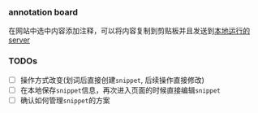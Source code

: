 ### annotation board
在网站中选中内容添加注释，可以将内容复制到剪贴板并且发送到[本地运行的server](https://github.com/ezirmusitua/snippet-board)

### TODOs
- [ ] 操作方式改变(划词后直接创建`snippet`, 后续操作直接修改)
- [ ] 在本地保存`snippet`信息，再次进入页面的时候直接编辑`snippet`
- [ ] 确认如何管理`snippet`的方案
